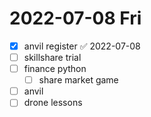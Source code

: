 # 2022-07-08 Fri

- [x] anvil register ✅ 2022-07-08
- [ ] skillshare trial
- [ ] finance python
	- [ ] share market game
- [ ] anvil
- [ ] drone lessons